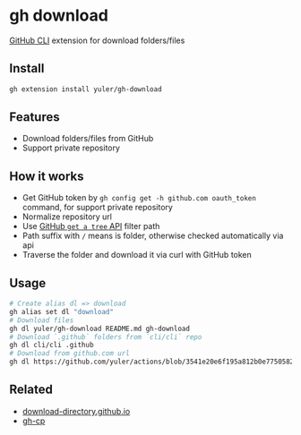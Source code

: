 # gh download

[GitHub CLI] extension for download folders/files

## Install

```bash
gh extension install yuler/gh-download
```

## Features

- Download folders/files from GitHub
- Support private repository

## How it works

- Get GitHub token by `gh config get -h github.com oauth_token` command, for support private repository
- Normalize repository url
- Use [GitHub `get a tree` API] filter path
- Path suffix with `/` means is folder, otherwise checked automatically via api
- Traverse the folder and download it via curl with GitHub token

## Usage

```bash
# Create alias dl => download
gh alias set dl "download"
# Download files
gh dl yuler/gh-download README.md gh-download
# Download `.github` folders from `cli/cli` repo
gh dl cli/cli .github
# Download from github.com url
gh dl https://github.com/yuler/actions/blob/3541e20e6f195a812b0e775058224a6d6f4b9fc1/ci/nodejs.yml
```

## Related

- [download-directory.github.io]
- [gh-cp]

<!-- Links -->

[github cli]: https://github.com/cli/cli
[download-directory.github.io]: https://download-directory.github.io/
[gh-cp]: https://github.com/mislav/gh-cp
[github `get a tree` api]: https://docs.github.com/en/rest/reference/git#get-a-tree
